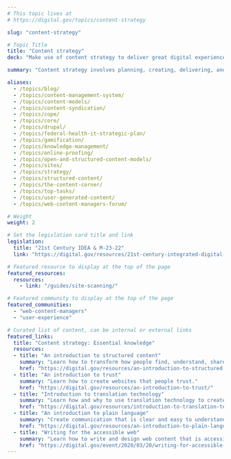 ```yaml
---
# This topic lives at
# https://digital.gov/topics/content-strategy

slug: "content-strategy"

# Topic Title
title: "Content strategy"
deck: "Make use of content strategy to deliver great digital experiences."

summary: "Content strategy involves planning, creating, delivering, and governing content that meets the needs of its users and achieves an organization's goals. Content strategy is an essential element of effective digital web services and communication for government agencies."

aliases:
  - /topics/blog/
  - /topics/content-management-system/
  - /topics/content-models/
  - /topics/content-syndication/
  - /topics/cope/
  - /topics/core/
  - /topics/drupal/
  - /topics/federal-health-it-strategic-plan/
  - /topics/gamification/
  - /topics/knowledge-management/
  - /topics/online-proofing/
  - /topics/open-and-structured-content-models/
  - /topics/sites/
  - /topics/strategy/
  - /topics/structured-content/
  - /topics/the-content-corner/
  - /topics/top-tasks/
  - /topics/user-generated-content/
  - /topics/web-content-managers-forum/

# Weight
weight: 2

# Set the legislation card title and link
legislation:
  title: "21st Century IDEA & M-23-22"
  link: "https://digital.gov/resources/21st-century-integrated-digital-experience-act/"

# Featured resource to display at the top of the page
featured_resources:
  resources:
    - link: "/guides/site-scanning/"

# Featured community to display at the top of the page
featured_communities:
  - "web-content-managers"
  - "user-experience"

# Curated list of content, can be internal or external links
featured_links:
  title: "Content strategy: Essential knowledge"
  resources:
  - title: "An introduction to structured content"
    summary: "Learn how to transform how people find, understand, share, use, and reuse government information."
    href: "https://digital.gov/resources/an-introduction-to-structured-content/"
  - title: "An introduction to trust"
    summary: "Learn how to create websites that people trust."
    href: "https://digital.gov/resources/an-introduction-to-trust/"
  - title: "Introduction to translation technology"
    summary: "Learn how and why to use translation technology to create multilingual content."
    href: "https://digital.gov/resources/introduction-to-translation-technology/"
  - title: "An introduction to plain language"
    summary: "Create communication that is clear and easy to understand for your target audience."
    href: "https://digital.gov/resources/an-introduction-to-plain-language/"
  - title: "Writing for the accessible web"
    summary: "Learn how to write and design web content that is accessible for everyone."
    href: "https://digital.gov/event/2020/03/20/writing-for-accessible-web/"
---
```

